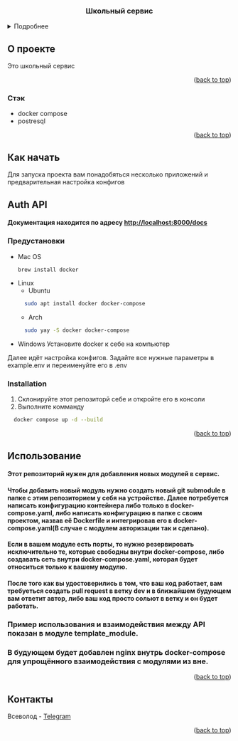 <!-- Improved compatibility of back to top link: See: https://github.com/othneildrew/Best-README-Template/pull/73 -->
<a id="readme-top"></a>

<!-- PROJECT LOGO -->
<br />
<div align="center">
<h3 align="center">Школьный сервис</h3>
</div>



<!-- TABLE OF CONTENTS -->
<details>
  <summary>Подробнее</summary>
  <ol>
    <li>
      <a href="#about-the-project">О проекте</a>
      <ul>
        <li><a href="#built-with">Стэк</a></li>
      </ul>
    </li>
    <li>
      <a href="#getting-started">Начнём!</a>
      <ul>
        <li><a href="#prerequisites">Предустановки</a></li>
        <li><a href="#installation">Установка</a></li>
      </ul>
    </li>
    <li><a href="#usage">Использование</a></li>
    <li><a href="#contact">Contact</a></li>
  </ol>
</details>



<!-- ABOUT THE PROJECT -->
## О проекте

Это школьный сервис

<p align="right">(<a href="#readme-top">back to top</a>)</p>



### Стэк

* docker compose
* postresql

<p align="right">(<a href="#readme-top">back to top</a>)</p>



<!-- GETTING STARTED -->
## Как начать

Для запуска проекта вам понадобяться несколько приложений и предварительная настройка конфигов

## Auth API
#### Документация находится по адресу [http://localhost:8000/docs](http://localhost:8000/docs)

### Предустановки
* Mac OS
  ```sh
  brew install docker
  ```
* Linux
  * Ubuntu
  ```sh
    sudo apt install docker docker-compose
  ```
  * Arch
  ```sh
    sudo yay -S docker docker-compose
  ```
* Windows
  Установите docker к себе на компьютер

Далее идёт настройка конфигов. Задайте все нужные параметры в example.env и переименуйте его в .env

### Installation

1. Склонируйте этот репозиторй себе и откройте его в консоли
2. Выполните комманду
  ```sh
    docker compose up -d --build
  ```

<p align="right">(<a href="#readme-top">back to top</a>)</p>



<!-- USAGE EXAMPLES -->
## Использование

#### Этот репозиторий нужен для добавления новых модулей в сервис.
#### Чтобы добавить новый модуль нужно создать новый git submodule в папке с этим репозиторием у себя на устройстве. Далее потребуется написать конфигурацию контейнера либо только в docker-compose.yaml, либо написать конфигурацию в папке с своим проектом, назвав её Dockerfile и интегрировав его в docker-compose.yaml(В случае с модулем авторизации так и сделано). 
#### Если в вашем модуле есть порты, то нужно резервировать исключительно те, которые свободны внутри docker-compose, либо создавать сеть внутри docker-compose.yaml, которая будет относиться только к вашему модулю.
#### После того как вы удостоверились в том, что ваш код работает, вам требуеться создать pull request в ветку dev и в ближайшем будующем вам ответит автор, либо ваш код просто сольют в ветку и он будет работать.

### Пример использования и взаимодействия между API показан в модуле template_module.

### В будующем будет добавлен nginx внутрь docker-compose для упрощённого взаимодействия с модулями из вне.

<p align="right">(<a href="#readme-top">back to top</a>)</p>


<!-- CONTACT -->
## Контакты

Всеволод - [Telegram](https://t.me/sevstarQ)

<p align="right">(<a href="#readme-top">back to top</a>)</p>
